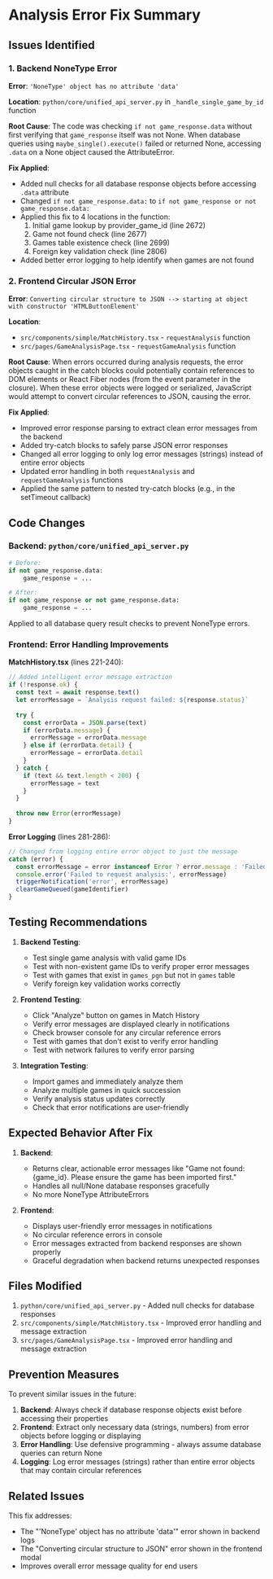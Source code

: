# Analysis Error Fix Summary

## Issues Identified

### 1. Backend NoneType Error
**Error**: `'NoneType' object has no attribute 'data'`

**Location**: `python/core/unified_api_server.py` in `_handle_single_game_by_id` function

**Root Cause**: 
The code was checking `if not game_response.data` without first verifying that `game_response` itself was not None. When database queries using `maybe_single().execute()` failed or returned None, accessing `.data` on a None object caused the AttributeError.

**Fix Applied**:
- Added null checks for all database response objects before accessing `.data` attribute
- Changed `if not game_response.data:` to `if not game_response or not game_response.data:`
- Applied this fix to 4 locations in the function:
  1. Initial game lookup by provider_game_id (line 2672)
  2. Game not found check (line 2677)
  3. Games table existence check (line 2699)
  4. Foreign key validation check (line 2806)
- Added better error logging to help identify when games are not found

### 2. Frontend Circular JSON Error
**Error**: `Converting circular structure to JSON --> starting at object with constructor 'HTMLButtonElement'`

**Location**: 
- `src/components/simple/MatchHistory.tsx` - `requestAnalysis` function
- `src/pages/GameAnalysisPage.tsx` - `requestGameAnalysis` function

**Root Cause**:
When errors occurred during analysis requests, the error objects caught in the catch blocks could potentially contain references to DOM elements or React Fiber nodes (from the event parameter in the closure). When these error objects were logged or serialized, JavaScript would attempt to convert circular references to JSON, causing the error.

**Fix Applied**:
- Improved error response parsing to extract clean error messages from the backend
- Added try-catch blocks to safely parse JSON error responses
- Changed all error logging to only log error messages (strings) instead of entire error objects
- Updated error handling in both `requestAnalysis` and `requestGameAnalysis` functions
- Applied the same pattern to nested try-catch blocks (e.g., in the setTimeout callback)

## Code Changes

### Backend: `python/core/unified_api_server.py`

```python
# Before:
if not game_response.data:
    game_response = ...

# After:
if not game_response or not game_response.data:
    game_response = ...
```

Applied to all database query result checks to prevent NoneType errors.

### Frontend: Error Handling Improvements

**MatchHistory.tsx** (lines 221-240):
```typescript
// Added intelligent error message extraction
if (!response.ok) {
  const text = await response.text()
  let errorMessage = `Analysis request failed: ${response.status}`
  
  try {
    const errorData = JSON.parse(text)
    if (errorData.message) {
      errorMessage = errorData.message
    } else if (errorData.detail) {
      errorMessage = errorData.detail
    }
  } catch {
    if (text && text.length < 200) {
      errorMessage = text
    }
  }
  
  throw new Error(errorMessage)
}
```

**Error Logging** (lines 281-286):
```typescript
// Changed from logging entire error object to just the message
catch (error) {
  const errorMessage = error instanceof Error ? error.message : 'Failed to request analysis.'
  console.error('Failed to request analysis:', errorMessage)
  triggerNotification('error', errorMessage)
  clearGameQueued(gameIdentifier)
}
```

## Testing Recommendations

1. **Backend Testing**:
   - Test single game analysis with valid game IDs
   - Test with non-existent game IDs to verify proper error messages
   - Test with games that exist in `games_pgn` but not in `games` table
   - Verify foreign key validation works correctly

2. **Frontend Testing**:
   - Click "Analyze" button on games in Match History
   - Verify error messages are displayed clearly in notifications
   - Check browser console for any circular reference errors
   - Test with games that don't exist to verify error handling
   - Test with network failures to verify error parsing

3. **Integration Testing**:
   - Import games and immediately analyze them
   - Analyze multiple games in quick succession
   - Verify analysis status updates correctly
   - Check that error notifications are user-friendly

## Expected Behavior After Fix

1. **Backend**: 
   - Returns clear, actionable error messages like "Game not found: {game_id}. Please ensure the game has been imported first."
   - Handles all null/None database responses gracefully
   - No more NoneType AttributeErrors

2. **Frontend**:
   - Displays user-friendly error messages in notifications
   - No circular reference errors in console
   - Error messages extracted from backend responses are shown properly
   - Graceful degradation when backend returns unexpected responses

## Files Modified

1. `python/core/unified_api_server.py` - Added null checks for database responses
2. `src/components/simple/MatchHistory.tsx` - Improved error handling and message extraction
3. `src/pages/GameAnalysisPage.tsx` - Improved error handling and message extraction

## Prevention Measures

To prevent similar issues in the future:

1. **Backend**: Always check if database response objects exist before accessing their properties
2. **Frontend**: Extract only necessary data (strings, numbers) from error objects before logging or displaying
3. **Error Handling**: Use defensive programming - always assume database queries can return None
4. **Logging**: Log error messages (strings) rather than entire error objects that may contain circular references

## Related Issues

This fix addresses:
- The "'NoneType' object has no attribute 'data'" error shown in backend logs
- The "Converting circular structure to JSON" error shown in the frontend modal
- Improves overall error message quality for end users

